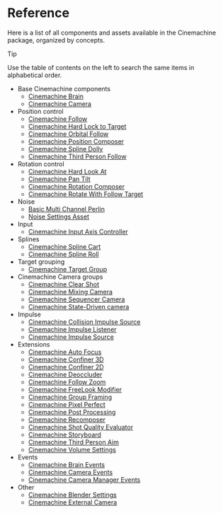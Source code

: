 # Reference

<!--- Temporary list by main topic, to be reviewed, completed, and improved. --->

Here is a list of all components and assets available in the Cinemachine package, organized by concepts.

> [!TIP]
> Use the table of contents on the left to search the same items in alphabetical order.

* Base Cinemachine components
  * [Cinemachine Brain](CinemachineBrain.md)
  * [Cinemachine Camera](CinemachineCamera.md)
* Position control
  * [Cinemachine Follow](CinemachineFollow.md)
  * [Cinemachine Hard Lock to Target](CinemachineHardLockToTarget.md)
  * [Cinemachine Orbital Follow](CinemachineOrbitalFollow.md)
  * [Cinemachine Position Composer](CinemachinePositionComposer.md)
  * [Cinemachine Spline Dolly](CinemachineSplineDolly.md)
  * [Cinemachine Third Person Follow](CinemachineThirdPersonFollow.md)
* Rotation control
  * [Cinemachine Hard Look At](CinemachineHardLookAt.md)
  * [Cinemachine Pan Tilt](CinemachinePanTilt.md)
  * [Cinemachine Rotation Composer](CinemachineRotationComposer.md)
  * [Cinemachine Rotate With Follow Target](CinemachineRotateWithFollowTarget.md)
* Noise
  * [Basic Multi Channel Perlin](CinemachineBasicMultiChannelPerlin.md)
  * [Noise Settings Asset](CinemachineNoiseProfiles.md)
* Input
  * [Cinemachine Input Axis Controller](CinemachineInputAxisController.md)
* Splines
  * [Cinemachine Spline Cart](CinemachineSplineCart.md)
  * [Cinemachine Spline Roll](CinemachineSplineRoll.md)
* Target grouping
  * [Cinemachine Target Group](CinemachineTargetGroup.md)
  <!---* Cinemachine Group Weight Manipulator (component, missing in docs)--->
* Cinemachine Camera groups
  * [Cinemachine Clear Shot](CinemachineClearShot.md)
  * [Cinemachine Mixing Camera](CinemachineMixingCamera.md)
  * [Cinemachine Sequencer Camera](CinemachineSequencerCamera.md)
  * [Cinemachine State-Driven camera](CinemachineStateDrivenCamera.md)
* Impulse
  * [Cinemachine Collision Impulse Source](CinemachineCollisionImpulseSource.md)
  * [Cinemachine Impulse Listener](CinemachineImpulseListener.md)
  * [Cinemachine Impulse Source](CinemachineImpulseSource.md)
  <!---* Cinemachine External Impulse Listener (component, missing in docs)--->
* Extensions
  * [Cinemachine Auto Focus](CinemachineAutoFocus.md)
  * [Cinemachine Confiner 3D](CinemachineConfiner3D.md)
  * [Cinemachine Confiner 2D](CinemachineConfiner2D.md)
  * [Cinemachine Deoccluder](CinemachineDeoccluder.md)
  * [Cinemachine Follow Zoom](CinemachineFollowZoom.md)
  * [Cinemachine FreeLook Modifier](CinemachineFreeLookModifier.md)
  * [Cinemachine Group Framing](CinemachineGroupFraming.md)
  * [Cinemachine Pixel Perfect](CinemachinePixelPerfect.md) <!---/!\ Not found in Editor--->
  * [Cinemachine Post Processing](CinemachinePostProcessing.md) <!---/!\ Deprecated in latest supported Editor version--->
  * [Cinemachine Recomposer](CinemachineRecomposer.md)
  * [Cinemachine Shot Quality Evaluator](CinemachineShotQualityEvaluator.md)
  * [Cinemachine Storyboard](CinemachineStoryboard.md)
  * [Cinemachine Third Person Aim](CinemachineThirdPersonAim.md)
  * [Cinemachine Volume Settings](CinemachineVolumeSettings.md)
  <!---* Cinemachine Camera Offset (component/extension, missing in docs)--->
* Events
  * [Cinemachine Brain Events](CinemachineBrainEvents.md)
  * [Cinemachine Camera Events](CinemachineCameraEvents.md)
  * [Cinemachine Camera Manager Events](CinemachineCameraManagerEvents.md)
* Other
  * [Cinemachine Blender Settings](CinemachineBlending.md)
  * [Cinemachine External Camera](CinemachineExternalCamera.md)
  <!---* Cinemachine Channel Names (asset, missing in docs)--->
  <!---* Cinemachine Trigger Action (component, missing in docs)--->
